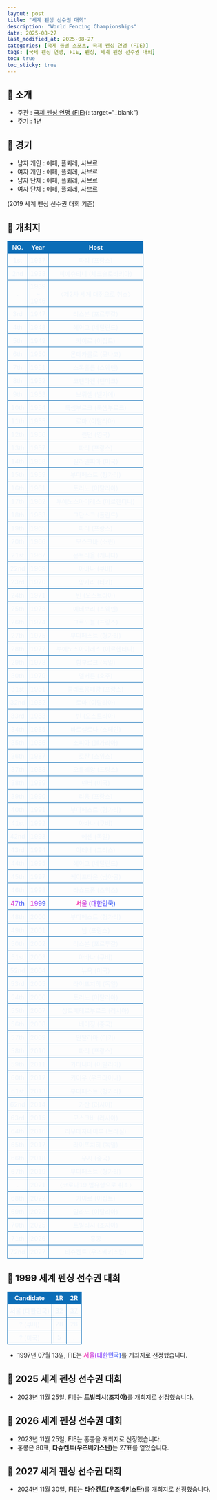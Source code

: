 ```yaml
---
layout: post
title: "세계 펜싱 선수권 대회"
description: "World Fencing Championships"
date: 2025-08-27
last_modified_at: 2025-08-27
categories: [국제 종별 스포츠, 국제 펜싱 연맹 (FIE)]
tags: [국제 펜싱 연맹, FIE, 펜싱, 세계 펜싱 선수권 대회]
toc: true
toc_sticky: true
---
```

<style>
    /* 테이블 서식 */
    table {
        width: 100%;
        border-collapse: collapse;
        font-size: 14px;
        color: #f0f6fc;
      }
      th, td {
        border: 1px solid #0B6DB7;
        padding: 5px;
        text-align: center;
        font-weight: normal;
      }
</style>
## 📜 소개
* 주관 : [국제 펜싱 연맹 (FIE)](https://fie.org/){: target="_blank"}
* 주기 : 1년

## 📜 경기
* 남자 개인 : 에페, 플뢰레, 사브르
* 여자 개인 : 에페, 플뢰레, 사브르
* 남자 단체 : 에페, 플뢰레, 사브르
* 여자 단체 : 에페, 플뢰레, 사브르

(2019 세계 펜싱 선수권 대회 기준)

## 📜 개최지
<html>

<head>
    <meta charset="UTF-8">
</head>

<body>
    <table>
        <tr style="background: #0B6DB7;">
            <th style="width: 15%; font-weight: bold;">NO.</th>
            <th style="width: 15%; font-weight: bold;">Year</th>
            <th style="width: 70%; font-weight: bold;">Host</th>
        </tr>
        <tr>
            <th>1st</th>
            <th>1937</th>
            <th>파리 (프랑스)</th>
        </tr>
        <tr>
            <th>2nd</th>
            <th>1938</th>
            <th>피에슈탸니 (체코슬로바키아)</th>
        </tr>
        <tr>
            <th>.</th>
            <th>1939<br>~<br>1946</th>
            <th>〈제2차 세계 대전으로 취소〉</th>
        </tr>
        <tr>
            <th>3rd</th>
            <th>1947</th>
            <th>리스본 (포르투갈)</th>
        </tr>
        <tr>
            <th>4th</th>
            <th>1948</th>
            <th>헤이그 (네덜란드)</th>
        </tr>
        <tr>
            <th>5th</th>
            <th>1949</th>
            <th>카이로 (이집트)</th>
        </tr>
        <tr>
            <th>6th</th>
            <th>1950</th>
            <th>몬테카를로 (모나코)</th>
        </tr>
        <tr>
            <th>7th</th>
            <th>1951</th>
            <th>스톡홀름 (스웨덴)</th>
        </tr>
        <tr>
            <th>8th</th>
            <th>1952</th>
            <th>코펜하겐 (덴마크)</th>
        </tr>
        <tr>
            <th>9th</th>
            <th>1953</th>
            <th>브뤼셀 (벨기에)</th>
        </tr>
        <tr>
            <th>10th</th>
            <th>1954</th>
            <th>룩셈부르크 (룩셈부르크)</th>
        </tr>
        <tr>
            <th>11th</th>
            <th>1955</th>
            <th>로마 (이탈리아)</th>
        </tr>
        <tr>
            <th>12th</th>
            <th>1956</th>
            <th>런던 (영국)</th>
        </tr>
        <tr>
            <th>13th</th>
            <th>1957</th>
            <th>파리 (프랑스)</th>
        </tr>
        <tr>
            <th>14th</th>
            <th>1958</th>
            <th>필라델피아 (미국)</th>
        </tr>
        <tr>
            <th>15th</th>
            <th>1959</th>
            <th>부다페스트 (헝가리)</th>
        </tr>
        <tr>
            <th>16th</th>
            <th>1961</th>
            <th>토리노 (이탈리아)</th>
        </tr>
        <tr>
            <th>17th</th>
            <th>1962</th>
            <th>부에노스아이레스 (아르헨티나)</th>
        </tr>
        <tr>
            <th>18th</th>
            <th>1963</th>
            <th>그단스크 (폴란드)</th>
        </tr>
        <tr>
            <th>19th</th>
            <th>1965</th>
            <th>파리 (프랑스)</th>
        </tr>
        <tr>
            <th>20th</th>
            <th>1966</th>
            <th>모스크바 (소련)</th>
        </tr>
        <tr>
            <th>21st</th>
            <th>1967</th>
            <th>몬트리올 (캐나다)</th>
        </tr>
        <tr>
            <th>22nd</th>
            <th>1969</th>
            <th>아바나 (쿠바)</th>
        </tr>
        <tr>
            <th>23rd</th>
            <th>1970</th>
            <th>앙카라 (터키)</th>
        </tr>
        <tr>
            <th>24th</th>
            <th>1971</th>
            <th>빈 (오스트리아)</th>
        </tr>
        <tr>
            <th>25th</th>
            <th>1973</th>
            <th>예테보리 (스웨덴)</th>
        </tr>
        <tr>
            <th>26th</th>
            <th>1974</th>
            <th>그르노블 (프랑스)</th>
        </tr>
        <tr>
            <th>27th</th>
            <th>1975</th>
            <th>부다페스트 (헝가리)</th>
        </tr>
        <tr>
            <th>28th</th>
            <th>1977</th>
            <th>부에노스아이레스 (아르헨티나)</th>
        </tr>
        <tr>
            <th>29th</th>
            <th>1978</th>
            <th>함부르크 (독일)</th>
        </tr>
        <tr>
            <th>30th</th>
            <th>1979</th>
            <th>멜버른 (호주)</th>
        </tr>
        <tr>
            <th>31st</th>
            <th>1981</th>
            <th>클레르몽페랑 (프랑스)</th>
        </tr>
        <tr>
            <th>32nd</th>
            <th>1982</th>
            <th>로마 (이탈리아)</th>
        </tr>
        <tr>
            <th>33rd</th>
            <th>1983</th>
            <th>빈 (오스트리아)</th>
        </tr>
        <tr>
            <th>34th</th>
            <th>1985</th>
            <th>바르셀로나 (스페인)</th>
        </tr>
        <tr>
            <th>35th</th>
            <th>1986</th>
            <th>소피아 (불가리아)</th>
        </tr>
        <tr>
            <th>36th</th>
            <th>1987</th>
            <th>로잔 (스위스)</th>
        </tr>
        <tr>
            <th>37th</th>
            <th>1988</th>
            <th>오를레앙 (프랑스)</th>
        </tr>
        <tr>
            <th>38th</th>
            <th>1989</th>
            <th>덴버 (미국)</th>
        </tr>
        <tr>
            <th>39th</th>
            <th>1990</th>
            <th>리옹 (프랑스)</th>
        </tr>
        <tr>
            <th>40th</th>
            <th>1991</th>
            <th>부다페스트 (헝가리)</th>
        </tr>
        <tr>
            <th>41st</th>
            <th>1992</th>
            <th>아바나 (쿠바)</th>
        </tr>
        <tr>
            <th>42nd</th>
            <th>1993</th>
            <th>에센 (독일)</th>
        </tr>
        <tr>
            <th>43rd</th>
            <th>1994</th>
            <th>아테네 (그리스)</th>
        </tr>
        <tr>
            <th>44th</th>
            <th>1995</th>
            <th>헤이그 (네덜란드)</th>
        </tr>
        <tr>
            <th>45th</th>
            <th>1997</th>
            <th>케이프타운 (남아공)</th>
        </tr>
        <tr>
            <th>46th</th>
            <th>1998</th>
            <th>라쇼드퐁 (스위스)</th>
        </tr>
        <tr>
            <th><span style="background: text linear-gradient(to right, #FF43A8, #BE5DFA, #776CFF, #4172F2); font-weight: bold; -webkit-background-clip: text; -webkit-text-fill-color: transparent;">47th</span></th>
            <th><span style="background: text linear-gradient(to right, #FF43A8, #BE5DFA, #776CFF, #4172F2); font-weight: bold; -webkit-background-clip: text; -webkit-text-fill-color: transparent;">1999</span></th>
            <th><span style="background: text linear-gradient(to right, #FF43A8, #BE5DFA, #776CFF, #4172F2); font-weight: bold; -webkit-background-clip: text; -webkit-text-fill-color: transparent;">서울 (대한민국)</span></th>
        </tr>
        <tr>
            <th>48th</th>
            <th>2000</th>
            <th>부다페스트 (헝가리)</th>
        </tr>
        <tr>
            <th>49th</th>
            <th>2001</th>
            <th>님 (프랑스)</th>
        </tr>
        <tr>
            <th>50th</th>
            <th>2002</th>
            <th>리스본 (포르투갈)</th>
        </tr>
        <tr>
            <th>51st</th>
            <th>2003</th>
            <th>아바나 (쿠바)</th>
        </tr>
        <tr>
            <th>52nd</th>
            <th>2004</th>
            <th>뉴욕 (미국)</th>
        </tr>
        <tr>
            <th>53rd</th>
            <th>2005</th>
            <th>라이프치히 (독일)</th>
        </tr>
        <tr>
            <th>54th</th>
            <th>2006</th>
            <th>토리노 (이탈리아)</th>
        </tr>
        <tr>
            <th>55th</th>
            <th>2007</th>
            <th>상트페테르부르크 (러시아)</th>
        </tr>
        <tr>
            <th>56th</th>
            <th>2008</th>
            <th>베이징 (중국)</th>
        </tr>
        <tr>
            <th>57th</th>
            <th>2009</th>
            <th>안탈리아 (터키)</th>
        </tr>
        <tr>
            <th>58th</th>
            <th>2010</th>
            <th>파리 (프랑스)</th>
        </tr>
        <tr>
            <th>59th</th>
            <th>2011</th>
            <th>카타니아 (이탈리아)</th>
        </tr>
        <tr>
            <th>60th</th>
            <th>2012</th>
            <th>키이우 (우크라이나)</th>
        </tr>
        <tr>
            <th>61st</th>
            <th>2013</th>
            <th>부다페스트 (헝가리)</th>
        </tr>
        <tr>
            <th>62nd</th>
            <th>2014</th>
            <th>카잔 (러시아)</th>
        </tr>
        <tr>
            <th>63rd</th>
            <th>2015</th>
            <th>모스크바 (러시아)</th>
        </tr>
        <tr>
            <th>64th</th>
            <th>2016</th>
            <th>리우데자네이루 (브라질)</th>
        </tr>
        <tr>
            <th>65th</th>
            <th>2017</th>
            <th>라이프치히 (독일)</th>
        </tr>
        <tr>
            <th>66th</th>
            <th>2018</th>
            <th>우시 (중국)</th>
        </tr>
        <tr>
            <th>67th</th>
            <th>2019</th>
            <th>부다페스트 (헝가리)</th>
        </tr>
        <tr>
            <th>.</th>
            <th>2021</th>
            <th>〈코로나19 범유행으로 취소〉</th>
        </tr>
        <tr>
            <th>68th</th>
            <th>2022</th>
            <th>카이로 (이집트)</th>
        </tr>
        <tr>
            <th>69th</th>
            <th>2023</th>
            <th>밀라노 (이탈리아)</th>
        </tr>
        <tr>
            <th>70th</th>
            <th>2025</th>
            <th>트빌리시 (조지아)</th>
        </tr>
        <tr>
            <th>71th</th>
            <th>2026</th>
            <th>홍콩</th>
        </tr>
        <tr>
            <th>72nd</th>
            <th>2027</th>
            <th>타슈켄트 (우즈베키스탄)</th>
        </tr>
    </table>
</body>

</html>

## 📜 1999 세계 펜싱 선수권 대회
<html>

<head>
    <meta charset="UTF-8">
</head>

<body>
    <table>
        <tr style="background: #0B6DB7;">
            <th style="width: 60%; font-weight: bold;">Candidate</th>
            <th style="width: 20%; font-weight: bold;">1R</th>
            <th style="width: 20%; font-weight: bold;">2R</th>
        </tr>
        <tr>
            <th style="font-weight: bold;">서울 (대한민국)</th>
            <th style="font-weight: bold;"><ins>32</ins></th>
            <th style="font-weight: bold;"><ins>37</ins></th>
        </tr>
        <tr>
            <th>? (쿠바)</th>
            <th>28</th>
            <th>28</th>
        </tr>
        <tr>
            <th>? (미국)</th>
            <th>5</th>
            <th>.</th>
        </tr>
    </table>
</body>

</html>

* 1997년 07월 13일, FIE는 <span style="background: text linear-gradient(to right, #FF43A8, #BE5DFA, #776CFF, #4172F2); font-weight: bold; -webkit-background-clip: text; -webkit-text-fill-color: transparent;">서울(대한민국)</span>를 개최지로 선정했습니다.

## 📜 2025 세계 펜싱 선수권 대회
* 2023년 11월 25일, FIE는 <span style="font-weight: bold;">트빌리시(조지아)</span>를 개최지로 선정했습니다.

## 📜 2026 세계 펜싱 선수권 대회
*  2023년 11월 25일, FIE는 홍콩을 개최지로 선정했습니다.
*  홍콩은 80표, <span style="font-weight: bold;">타슈켄트(우즈베키스탄)</span>는 27표를 얻었습니다.

## 📜 2027 세계 펜싱 선수권 대회
* 2024년 11월 30일, FIE는 <span style="font-weight: bold;">타슈켄트(우즈베키스탄)</span>를 개최지로 선정했습니다.
